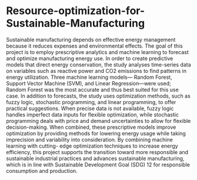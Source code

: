 # Resource-optimization-for-Sustainable-Manufacturing
Sustainable manufacturing depends on effective energy management because it reduces expenses and environmental effects. The goal of this project is to employ prescriptive analytics and machine learning to forecast and optimize manufacturing energy use. In order to create predictive models that direct energy conservation, the study analyses time-series data on variables such as reactive power and CO2 emissions to find patterns in energy utilization. Three machine learning models— Random Forest, Support Vector Machine (SVM), and Linear Regression—were used; Random Forest was the most accurate and thus best suited for this use case. In addition to forecasts, the study uses optimization methods, such as fuzzy logic, stochastic programming, and linear programming, to offer practical suggestions. When precise data is not available, fuzzy logic handles imperfect data inputs for flexible optimization, while stochastic programming deals with price and demand uncertainties to allow for flexible decision-making. When combined, these prescriptive models improve optimization by providing methods for lowering energy usage while taking imprecision and variability into consideration. By combining machine learning with cutting- edge optimization techniques to increase energy efficiency, this project supports the transition toward more responsible and sustainable industrial practices and advances sustainable manufacturing, which is in line with Sustainable Development Goal (SDG) 12 for responsible consumption and production.
